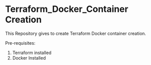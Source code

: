 # Terraform_Docker_Container Creation

This Repository gives to create Terraform Docker container creation.

Pre-requisites:
1) Terraform installed 
2) Docker Installed 

